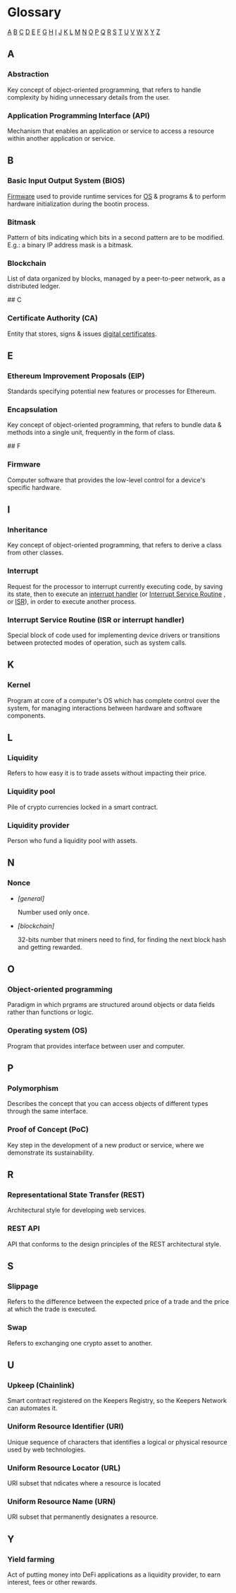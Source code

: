# Glossary

[A](#a) [B](#b) [C](#c) [D](#d) [E](#e) [F](#f) [G](#g) [H](#h) [I](#i) [J](#j)
[K](#k) [L](#l) [M](#m) [N](#n) [O](#o) [P](#p) [Q](#q) [R](#r) [S](#s) [T](#t)
[U](#u) [V](#v) [W](#w) [X](#x) [Y](#y) [Z](#z)


## A

### Abstraction
Key concept of object-oriented programming, that refers to handle complexity
by hiding unnecessary details from the user.

### Application Programming Interface (API)
Mechanism that enables an application or service to access a resource within
another application or service.


## B

### Basic Input Output System (BIOS)
[Firmware](#firmware) used to provide runtime services for
[OS](#operating-system-os) & programs & to perform hardware initialization
during the bootin process.

### Bitmask
Pattern of bits indicating which bits in a second pattern are to be modified.
E.g.: a binary IP address mask is a bitmask.

### Blockchain
List of data organized by blocks, managed by a peer-to-peer network, as a
distributed ledger.


## C

### Certificate Authority (CA)
Entity that stores, signs & issues
[digital certificates](#digital-certificates).


## E

### Ethereum Improvement Proposals (EIP)
Standards specifying potential new features or processes for Ethereum.

### Encapsulation
Key concept of object-oriented programming, that refers to bundle data &
methods into a single unit, frequently in the form of class.

## F

### Firmware
Computer software that provides the low-level control for a device's specific
hardware.


## I

### Inheritance
Key concept of object-oriented programming, that refers to derive a class from
other classes.

### Interrupt
Request for the processor to interrupt currently executing code, by saving its
state, then to execute an [interrupt handler](#interrupt-service-routine-isr-or-interrupt-handler)
(or [Interrupt Service Routine](#interrupt-service-routine-isr-or-interrupt-handler)
, or [ISR](#interrupt-service-routine-isr-or-interrupt-handler)), in order to
execute another process.

### Interrupt Service Routine (ISR or interrupt handler)
Special block of code used for implementing device drivers or transitions between protected modes of operation, such as system calls.


## K

### Kernel
Program at core of a computer's OS which has complete control over the system,
for managing interactions between hardware and software components.

## L

### Liquidity
Refers to how easy it is to trade assets without impacting their price.

### Liquidity pool
Pile of crypto currencies locked in a smart contract.

### Liquidity provider
Person who fund a liquidity pool with assets.


## N

### Nonce
- _[general]_
    
    Number used only once.

- _[blockchain]_
    
    32-bits number that miners need to find, for finding the next block hash
    and getting rewarded.


## O

### Object-oriented programming
Paradigm in which prgrams are structured around objects or data fields rather
than functions or logic.

### Operating system (OS)
Program that provides interface between user and computer.


## P

### Polymorphism
Describes the concept that you can access objects of different types through
the same interface.

### Proof of Concept (PoC)
Key step in the development of a new product or service, where we demonstrate
its sustainability.


## R

### Representational State Transfer (REST)
Architectural style for developing web services.

### REST API
API that conforms to the design principles of the REST architectural style.


## S

### Slippage
Refers to the difference between the expected price of a trade and the price at
which the trade is executed.

### Swap
Refers to exchanging one crypto asset to another.


## U

### Upkeep (Chainlink)
Smart contract registered on the Keepers Registry, so the Keepers Network can
automates it.

### Uniform Resource Identifier (URI)
Unique sequence of characters that identifies a logical or physical resource
used by web technologies.

### Uniform Resource Locator (URL)
URI subset that ndicates where a resource is located

### Uniform Resource Name (URN)
URI subset that permanently designates a resource.


## Y

### Yield farming
Act of putting money into DeFi applications as a liquidity provider, to earn
interest, fees or other rewards.
